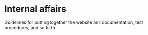 # Internal affairs

Guidelines for putting together the website and documentation,
test procedures, and so forth.

